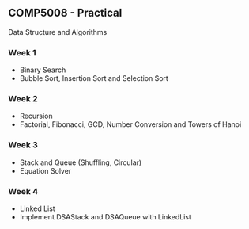 ## COMP5008 - Practical
Data Structure and Algorithms

### Week 1
- Binary Search 
- Bubble Sort, Insertion Sort and Selection Sort

### Week 2
- Recursion
- Factorial, Fibonacci, GCD, Number Conversion and Towers of Hanoi

### Week 3
- Stack and Queue (Shuffling, Circular)
- Equation Solver

### Week 4 
- Linked List
- Implement DSAStack and DSAQueue with LinkedList
